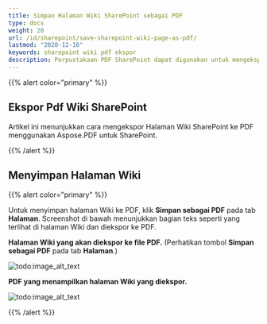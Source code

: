 ```yaml
---
title: Simpan Halaman Wiki SharePoint sebagai PDF
type: docs
weight: 20
url: /id/sharepoint/save-sharepoint-wiki-page-as-pdf/
lastmod: "2020-12-16"
keywords: sharepoint wiki pdf ekspor
description: Perpustakaan PDF SharePoint dapat digunakan untuk mengekspor halaman Wiki SharePoint ke PDF.
---
```


{{% alert color="primary" %}}

## Ekspor Pdf Wiki SharePoint

Artikel ini menunjukkan cara mengekspor Halaman Wiki SharePoint ke PDF menggunakan Aspose.PDF untuk SharePoint.

{{% /alert %}}
## **Menyimpan Halaman Wiki**

{{% alert color="primary" %}}

Untuk menyimpan halaman Wiki ke PDF, klik **Simpan sebagai PDF** pada tab **Halaman**. Screenshot di bawah menunjukkan bagian teks seperti yang terlihat di halaman Wiki dan diekspor ke PDF.

**Halaman Wiki yang akan diekspor ke file PDF.** (Perhatikan tombol **Simpan sebagai PDF** pada tab **Halaman**.)

![todo:image_alt_text](save-sharepoint-wiki-page-as-pdf_1.png)




**PDF yang menampilkan halaman Wiki yang diekspor.**

![todo:image_alt_text](save-sharepoint-wiki-page-as-pdf_2.png)

{{% /alert %}}